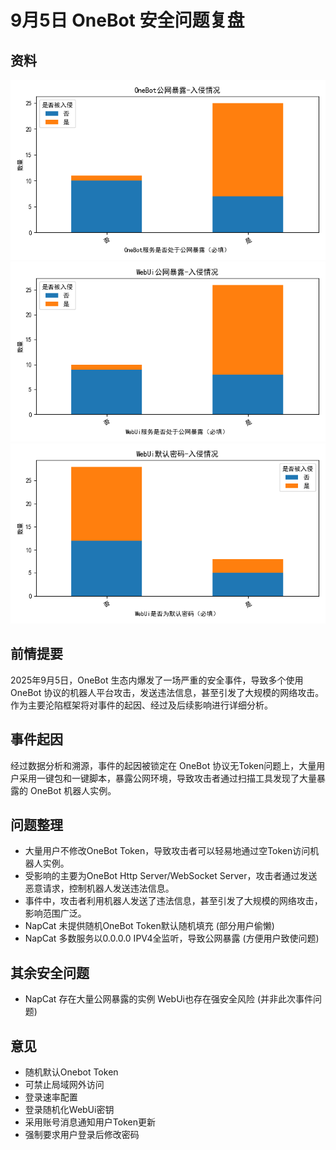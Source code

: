 # 9月5日 OneBot 安全问题复盘
## 资料
![alt text](ee783d20a736e4414d52def4dda16bbc.png)
![alt text](d76c443e887c721c8a92586972af1e03.png)
![alt text](9c842535cd9204e4f4d1df398efed16f.png)

## 前情提要
2025年9月5日，OneBot 生态内爆发了一场严重的安全事件，导致多个使用 OneBot 协议的机器人平台攻击，发送违法信息，甚至引发了大规模的网络攻击。作为主要沦陷框架将对事件的起因、经过及后续影响进行详细分析。

## 事件起因
经过数据分析和溯源，事件的起因被锁定在 OneBot 协议无Token问题上，大量用户采用一键包和一键脚本，暴露公网环境，导致攻击者通过扫描工具发现了大量暴露的 OneBot 机器人实例。

## 问题整理
- 大量用户不修改OneBot Token，导致攻击者可以轻易地通过空Token访问机器人实例。
- 受影响的主要为OneBot Http Server/WebSocket Server，攻击者通过发送恶意请求，控制机器人发送违法信息。
- 事件中，攻击者利用机器人发送了违法信息，甚至引发了大规模的网络攻击，影响范围广泛。
- NapCat 未提供随机OneBot Token默认随机填充 (部分用户偷懒)
- NapCat 多数服务以0.0.0.0 IPV4全监听，导致公网暴露 (方便用户致使问题)

## 其余安全问题
- NapCat 存在大量公网暴露的实例 WebUi也存在强安全风险 (并非此次事件问题)

## 意见
- 随机默认Onebot Token
- 可禁止局域网外访问
- 登录速率配置
- 登录随机化WebUi密钥
- 采用账号消息通知用户Token更新
- 强制要求用户登录后修改密码